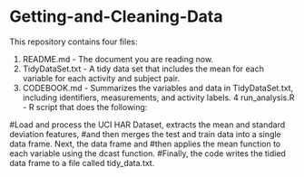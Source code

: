 # Getting-and-Cleaning-Data

 This repository contains four files:
1. README.md - The document you are reading now.
2. TidyDataSet.txt - A tidy data set that includes the mean for each variable for each activity and subject pair.
3. CODEBOOK.md - Summarizes the variables and data in TidyDataSet.txt, including identifiers, measurements, and activity    labels.
4 run_analysis.R - R script that does the following:

#Load and process the UCI HAR Dataset, extracts the mean and standard deviation features,
#and then merges the test and train data into a single data frame. Next, the data frame and 
#then applies the mean function to each variable using the dcast function. 
#Finally, the code writes the tidied data frame to a file called tidy_data.txt.